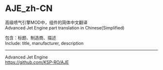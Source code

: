 # AJE_zh-CN

高级喷气引擎MOD中，组件的简体中文翻译  
Advanced Jet Engine part translation in Chinese(Simplified)

包含：标题、制造商、描述  
Include: title, manufacturer, description

***

Advanced Jet Engine  
https://github.com/KSP-RO/AJE
